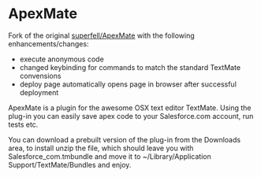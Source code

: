 # ApexMate #

Fork of the original [superfell/ApexMate](https://github.com/superfell/ApexMate) with the following enhancements/changes:

* execute anonymous code
* changed keybinding for commands to match the standard TextMate convensions
* deploy page automatically opens page in browser after successful deployment

ApexMate is a plugin for the awesome OSX text editor TextMate. Using the plug-in you can easily save apex code to your Salesforce.com account, run tests etc.

You can download a prebuilt version of the plug-in from the Downloads area, to install unzip the file, which should leave you with Salesforce_com.tmbundle and move it to ~/Library/Application Support/TextMate/Bundles and enjoy.